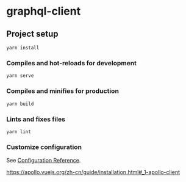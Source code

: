 <!--
 * @Desc: 
 * @FilePath: /learn-graphql/packages/graphql-client/README.md
 * @Author: liujianwei1
 * @Date: 2021-06-18 11:20:06
 * @LastEditors: liujianwei1
 * @Reference Desc: 
-->
# graphql-client

## Project setup
```
yarn install
```

### Compiles and hot-reloads for development
```
yarn serve
```

### Compiles and minifies for production
```
yarn build
```

### Lints and fixes files
```
yarn lint
```

### Customize configuration
See [Configuration Reference](https://cli.vuejs.org/config/).

https://apollo.vuejs.org/zh-cn/guide/installation.html#_1-apollo-client

